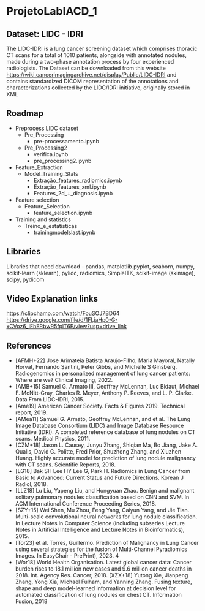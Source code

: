 # ProjetoLabIACD_1

##  Dataset: LIDC - IDRI 
The LIDC-IDRI is a lung cancer screening dataset which comprises thoracic CT
scans for a total of 1010 patients, alongside with annotated nodules, made during a two-phase annotation
process by four experienced radiologists. The Dataset can be downloaded from this website https://wiki.cancerimagingarchive.net/display/Public/LIDC-IDRI and contains standardized DICOM representation of the annotations and characterizations
collected by the LIDC/IDRI initiative, originally stored in XML

## Roadmap
- Preprocess LIDC dataset
    - Pre_Processing
        - pre-processamento.ipynb
    - Pre_Processing2
        - verifica.ipynb
        - pre_processing2.ipynb
- Feature_Extraction
  - Model_Training_Stats
      - Extração_features_radiomics.ipynb
      - Extração_features_xml.ipynb
      - Features_2d_+_diagnosis.ipynb
- Feature selection
  - Feature_Selection
      - feature_selection.ipynb
- Training and statistics
  - Treino_e_estatísticas
      - trainingmodelslast.ipynb

## Libraries
Libraries that need download - pandas, matplotlib.pyplot, seaborn, numpy, scikit-learn (sklearn), pylidc, radiomics, SimpleITK, scikit-image (skimage), scipy, pydicom

## Video Explanation links
https://clipchamp.com/watch/FouSOJ7BD64
https://drive.google.com/file/d/1FLjaHp0-G-xCVoz6_IFhERbwR5fplT6E/view?usp=drive_link

## References
- [AFMH+22] Jose Arimateia Batista Araujo-Filho, Maria Mayoral, Natally Horvat, Fernando Santini,
Peter Gibbs, and Michelle S Ginsberg. Radiogenomics in personalized management of
lung cancer patients: Where are we? Clinical Imaging, 2022.
- [AMB+15] Samuel G. Armato III, Geoffrey McLennan, Luc Bidaut, Michael F. McNitt-Gray,
Charles R. Meyer, Anthony P. Reeves, and L. P. Clarke. Data From LIDC-IDRI, 2015.
- [Ame19] American Cancer Society. Facts & Figures 2019. Technical report, 2019.
- [AMea11] Samuel G. Armato, Geoffrey McLennan, and et al. The Lung Image Database Consortium
(LIDC) and Image Database Resource Initiative (IDRI): A completed reference database
of lung nodules on CT scans. Medical Physics, 2011.
- [CZM+18] Jason L. Causey, Junyu Zhang, Shiqian Ma, Bo Jiang, Jake A. Qualls, David G. Politte,
Fred Prior, Shuzhong Zhang, and Xiuzhen Huang. Highly accurate model for prediction
of lung nodule malignancy with CT scans. Scientific Reports, 2018.
- [LG18] Bak SH Lee HY Lee G, Park H. Radiomics in Lung Cancer from Basic to Advanced:
Current Status and Future Directions. Korean J Radiol, 2018.
- [LLZ18] Lu Liu, Yapeng Liu, and Hongyuan Zhao. Benign and malignant solitary pulmonary nodules classification based on CNN and SVM. In ACM International Conference Proceeding
Series, 2018.
- [SZY+15] Wei Shen, Mu Zhou, Feng Yang, Caiyun Yang, and Jie Tian. Multi-scale convolutional
neural networks for lung nodule classification. In Lecture Notes in Computer Science
(including subseries Lecture Notes in Artificial Intelligence and Lecture Notes in Bioinformatics), 2015.
- [Tor23] et al. Torres, Guillermo. Prediction of Malignancy in Lung Cancer using several strategies
for the fusion of Multi-Channel Pyradiomics Images. In EasyChair - PrePrint), 2023.
4
- [Wor18] World Health Organisation. Latest global cancer data: Cancer burden rises to 18.1 million
new cases and 9.6 million cancer deaths in 2018. Int. Agency Res. Cancer, 2018.
[XZX+18] Yutong Xie, Jianpeng Zhang, Yong Xia, Michael Fulham, and Yanning Zhang. Fusing texture, shape and deep model-learned information at decision level for automated
classification of lung nodules on chest CT. Information Fusion, 2018
